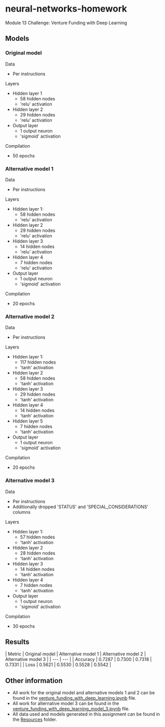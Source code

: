 # neural-networks-homework
Module 13 Challenge: Venture Funding with Deep Learning

## Models
### Original model
Data
- Per instructions

Layers
- Hidden layer 1
  - 58 hidden nodes
  - 'relu' activation
- Hidden layer 2
  - 29 hidden nodes
  - 'relu' activation
- Output layer
  - 1 output neuron
  - 'sigmoid' activation

Compilation
- 50 epochs

### Alternative model 1
Data
- Per instructions

Layers
- Hidden layer 1:
  - 58 hidden nodes
  - 'relu' activation
- Hidden layer 2
  - 29 hidden nodes
  - 'relu' activation
- Hidden layer 3
  - 14 hidden nodes
  - 'relu' activation
- Hidden layer 4
  - 7 hidden nodes
  - 'relu' activation
- Output layer
  - 1 output neuron
  - 'sigmoid' activation

Compilation
- 20 epochs

### Alternative model 2
Data
- Per instructions

Layers
- Hidden layer 1:
  - 117 hidden nodes
  - 'tanh' activation
- Hidden layer 2
  - 58 hidden nodes
  - 'tanh' activation
- Hidden layer 3
  - 29 hidden nodes
  - 'tanh' activation
- Hidden layer 4
  - 14 hidden nodes
  - 'tanh' activation
- Hidden layer 5
  - 7 hidden nodes
  - 'tanh' activation
- Output layer
  - 1 output neuron
  - 'sigmoid' activation

Compilation
- 20 epochs

### Alternative model 3
Data
- Per instructions
- Additionally dropped 'STATUS' and 'SPECIAL_CONSIDERATIONS' columns

Layers
- Hidden layer 1:
  - 57 hidden nodes
  - 'tanh' activation
- Hidden layer 2
  - 28 hidden nodes
  - 'tanh' activation
- Hidden layer 3
  - 14 hidden nodes
  - 'tanh' activation
- Hidden layer 4
  - 7 hidden nodes
  - 'tanh' activation
- Output layer
  - 1 output neuron
  - 'sigmoid' activation

Compilation
- 30 epochs

## Results

| Metric | Original model | Alternative model 1 | Alternative model 2 | Alternative model 3 |
| --- | --- |
| Accuracy | 0.7287 | 0.7300 | 0.7318 | 0.7331 |
| Loss | 0.5621 | 0.5530 | 0.5528 | 0.5542 |

## Other information
- All work for the original model and alternative models 1 and 2 can be found in the [venture_funding_with_deep_learning.ipynb](https://github.com/julianritchey/neural-networks-homework/blob/main/venture_funding_with_deep_learning.ipynb) file.
- All work for alternative model 3 can be found in the [venture_funding_with_deep_learning_model_3.ipynb](https://github.com/julianritchey/neural-networks-homework/blob/main/venture_funding_with_deep_learning_model_3.ipynb) file.
- All data used and models generated in this assignment can be found in the [Resources](https://github.com/julianritchey/neural-networks-homework/tree/main/Resources) folder.